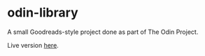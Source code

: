 # odin-library

A small Goodreads-style project done as part of The Odin Project. 

Live version [here](https://justin-k-ellis.github.io/odin-library/).